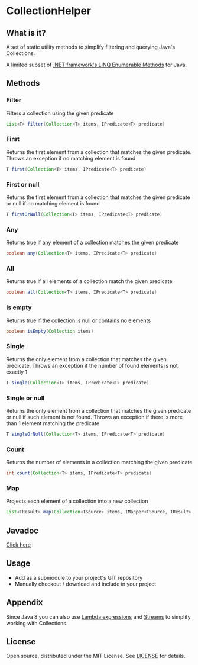 # CollectionHelper 

## What is it?

A set of static utility methods to simplify filtering and querying Java's Collections.

A limited subset of [.NET framework's LINQ Enumerable Methods](http://msdn.microsoft.com/en-us/library/vstudio/system.linq.enumerable_methods(v=vs.100).aspx) for Java.

## Methods

### Filter
Filters a collection using the given predicate
```java
List<T> filter(Collection<T> items, IPredicate<T> predicate)
```

### First
Returns the first element from a collection that matches the given predicate.
Throws an exception if no matching element is found
```java
T first(Collection<T> items, IPredicate<T> predicate)
```

### First or null
Returns the first element from a collection that matches the given predicate or null if no matching element is found
```java
T firstOrNull(Collection<T> items, IPredicate<T> predicate)
```

### Any
Returns true if any element of a collection matches the given predicate
```java
boolean any(Collection<T> items, IPredicate<T> predicate)
```

### All
Returns true if all elements of a collection match the given predicate
```java
boolean all(Collection<T> items, IPredicate<T> predicate)
```

### Is empty
Returns true if the collection is null or contains no elements
```java
boolean isEmpty(Collection items)
```

### Single
Returns the only element from a collection that matches the given predicate. Throws an exception if the number of found elements is not exactly 1
```java
T single(Collection<T> items, IPredicate<T> predicate)
```

### Single or null
Returns the only element from a collection that matches the given predicate or null if such element is not found. Throws an exception if there is more than 1 element matching the predicate
```java
T singleOrNull(Collection<T> items, IPredicate<T> predicate)
```

### Count
Returns the number of elements in a collection matching the given predicate
```java
int count(Collection<T> items, IPredicate<T> predicate)
```

### Map
Projects each element of a collection into a new collection
```java
List<TResult> map(Collection<TSource> items, IMapper<TSource, TResult> mapper)
```

## Javadoc
[Click here](http://simonpercic.github.io/CollectionHelper/javadoc/)

## Usage

- Add as a submodule to your project's GIT repository
- Manually checkout / download and include in your project  

## Appendix

Since Java 8 you can also use [Lambda expressions](http://docs.oracle.com/javase/tutorial/java/javaOO/lambdaexpressions.html) and [Streams](http://docs.oracle.com/javase/tutorial/collections/streams/) to simplify working with Collections.

## License

Open source, distributed under the MIT License. See [LICENSE](https://github.com/simonpercic/CollectionHelper/blob/master/LICENSE) for details.
